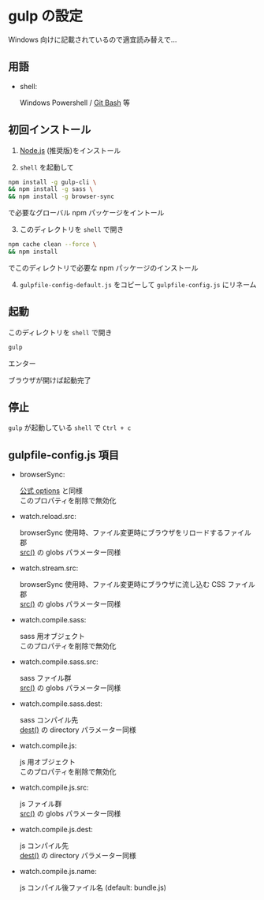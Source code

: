 # gulp の設定

Windows 向けに記載されているので適宜読み替えで...

## 用語

* shell:

  Windows Powershell / [Git Bash](https://gitforwindows.org/) 等

## 初回インストール

1. [Node.js](https://nodejs.org/ja/) (推奨版)をインストール

2. `shell` を起動して

  ``` sh
  npm install -g gulp-cli \
  && npm install -g sass \
  && npm install -g browser-sync
  ```

  で必要なグローバル npm パッケージをイントール

3. このディレクトリを `shell` で開き

  ``` sh
  npm cache clean --force \
  && npm install
  ```

  でこのディレクトリで必要な npm パッケージのインストール

4. `gulpfile-config-default.js` をコピーして `gulpfile-config.js` にリネーム

## 起動

このディレクトリを `shell` で開き

``` sh
gulp
```

エンター

ブラウザが開けば起動完了

## 停止

`gulp` が起動している `shell` で `Ctrl + c`

## gulpfile-config.js 項目

* browserSync:

  [公式 options](https://browsersync.io/docs/options) と同様
  <br>このプロパティを削除で無効化

* watch.reload.src:

  browserSync 使用時、ファイル変更時にブラウザをリロードするファイル郡
  <br>[src()](https://gulpjs.com/docs/en/api/src) の globs パラメーター同様

* watch.stream.src:

  browserSync 使用時、ファイル変更時にブラウザに流し込む CSS ファイル郡
  <br>[src()](https://gulpjs.com/docs/en/api/src) の globs パラメーター同様

* watch.compile.sass:

  sass 用オブジェクト
  <br>このプロパティを削除で無効化

* watch.compile.sass.src:

  sass ファイル群
  <br>[src()](https://gulpjs.com/docs/en/api/src) の globs パラメーター同様

* watch.compile.sass.dest:

  sass コンパイル先
  <br>[dest()](https://gulpjs.com/docs/en/api/dest) の directory パラメーター同様

* watch.compile.js:

  js 用オブジェクト
  <br>このプロパティを削除で無効化

* watch.compile.js.src:

  js ファイル群
  <br>[src()](https://gulpjs.com/docs/en/api/src) の globs パラメーター同様

* watch.compile.js.dest:

  js コンパイル先
  <br>[dest()](https://gulpjs.com/docs/en/api/dest) の directory パラメーター同様

* watch.compile.js.name:

  js コンパイル後ファイル名 (default: bundle.js)
